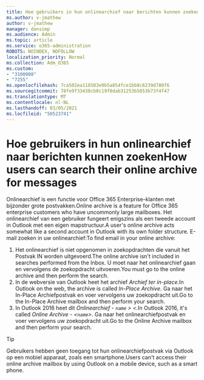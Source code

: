 ```yaml
---
title: Hoe gebruikers in hun onlinearchief naar berichten kunnen zoeken
ms.author: v-jmathew
author: v-jmathew
manager: dansimp
ms.audience: Admin
ms.topic: article
ms.service: o365-administration
ROBOTS: NOINDEX, NOFOLLOW
localization_priority: Normal
ms.collection: Adm_O365
ms.custom:
- "3100008"
- "7255"
ms.openlocfilehash: 7ca502ea118503e9b5a854fce1bb8c6239d780f6
ms.sourcegitcommit: 78fe9f33438cb0c19f0dab31253b5853b73f4f47
ms.translationtype: MT
ms.contentlocale: nl-NL
ms.lasthandoff: 03/05/2021
ms.locfileid: "50523741"
---
```

# <a name="how-users-can-search-their-online-archive-for-messages"></a><span data-ttu-id="92355-102">Hoe gebruikers in hun onlinearchief naar berichten kunnen zoeken</span><span class="sxs-lookup"><span data-stu-id="92355-102">How users can search their online archive for messages</span></span>

<span data-ttu-id="92355-103">Onlinearchief is een functie voor Office 365 Enterprise-klanten met bijzonder grote postvakken.</span><span class="sxs-lookup"><span data-stu-id="92355-103">Online archive is a feature for Office 365 enterprise customers who have uncommonly large mailboxes.</span></span> <span data-ttu-id="92355-104">Het onlinearchief van een gebruiker fungeert enigszins als een tweede account in Outlook met een eigen mapstructuur.</span><span class="sxs-lookup"><span data-stu-id="92355-104">A user's online archive acts somewhat like a second account in Outlook with its own folder structure.</span></span> <span data-ttu-id="92355-105">E-mail zoeken in uw onlinearchief:</span><span class="sxs-lookup"><span data-stu-id="92355-105">To find email in your online archive:</span></span>

1. <span data-ttu-id="92355-106">Het onlinearchief is niet opgenomen in zoekopdrachten die vanuit het Postvak IN worden uitgevoerd.</span><span class="sxs-lookup"><span data-stu-id="92355-106">The online archive isn't included in searches performed from the Inbox.</span></span> <span data-ttu-id="92355-107">U moet naar het onlinearchief gaan en vervolgens de zoekopdracht uitvoeren.</span><span class="sxs-lookup"><span data-stu-id="92355-107">You must go to the online archive and then perform the search.</span></span>
2. <span data-ttu-id="92355-108">In de webversie van Outlook heet het archief *Archief ter in-place.*</span><span class="sxs-lookup"><span data-stu-id="92355-108">In Outlook on the web, the archive is called *In-Place Archive*.</span></span> <span data-ttu-id="92355-109">Ga naar het In-Place Archiefpostvak en voer vervolgens uw zoekopdracht uit.</span><span class="sxs-lookup"><span data-stu-id="92355-109">Go to the In-Place Archive mailbox and then perform your search.</span></span>
3. <span data-ttu-id="92355-110">In Outlook 2016 heet dit *Onlinearchief - `name` > <.*</span><span class="sxs-lookup"><span data-stu-id="92355-110">In Outlook 2016, it's called *Online Archive - <`name`>*.</span></span> <span data-ttu-id="92355-111">Ga naar het onlinearchiefpostvak en voer vervolgens uw zoekopdracht uit.</span><span class="sxs-lookup"><span data-stu-id="92355-111">Go to the Online Archive mailbox and then perform your search.</span></span>

> [!TIP]
> <span data-ttu-id="92355-112">Gebruikers hebben geen toegang tot hun onlinearchiefpostvak via Outlook op een mobiel apparaat, zoals een smartphone.</span><span class="sxs-lookup"><span data-stu-id="92355-112">Users can't access their online archive mailbox by using Outlook on a mobile device, such as a smart phone.</span></span>
